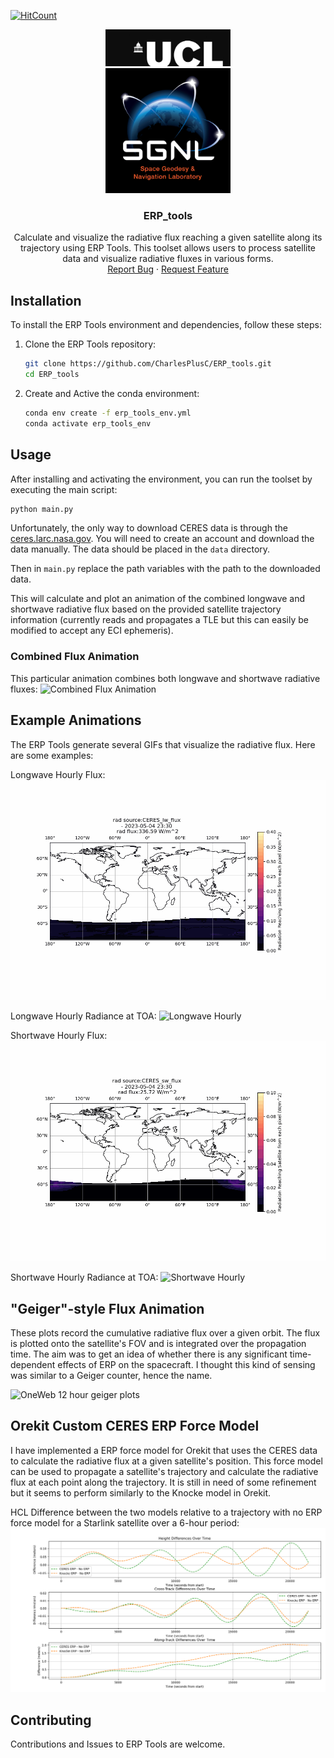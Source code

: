 [![HitCount](https://hits.dwyl.com/CharlesPlusC/ERP_tools.svg?style=flat-square&show=unique)](http://hits.dwyl.com/CharlesPlusC/ERP_tools)

<p align="center">
  <img src="misc/UCL-logo-black.jpg" alt="University Logo" width="200"><br/>
  <img src="misc/SGNL_logo_ColouronBlack.jpg" alt="Research Group Logo" width="200">
</p>

<h3 align="center">ERP_tools</h3>

<p align="center">
    Calculate and visualize the radiative flux reaching a given satellite along its trajectory using ERP Tools. This toolset allows users to process satellite data and visualize radiative fluxes in various forms.
  <br />
  <a href="https://github.com/CharlesPlusC/ERP_tools/issues">Report Bug</a>
  ·
  <a href="https://github.com/CharlesPlusC/ERP_tools/pulls">Request Feature</a>
</p>

## Installation

To install the ERP Tools environment and dependencies, follow these steps:

1. Clone the ERP Tools repository:
   ```bash
   git clone https://github.com/CharlesPlusC/ERP_tools.git
   cd ERP_tools

2. Create and Active the conda environment:
   ```bash
   conda env create -f erp_tools_env.yml
   conda activate erp_tools_env
   ```

## Usage

After installing and activating the environment, you can run the toolset by executing the main script:

```bash
python main.py
```

Unfortunately, the only way to download CERES data is through the [ceres.larc.nasa.gov](https://ceres-tool.larc.nasa.gov/ord-tool/jsp/SYN1degEd41Selection.jsp). You will need to create an account and download the data manually. The data should be placed in the `data` directory.

Then in `main.py` replace the path variables with the path to the downloaded data.

This will calculate and plot an animation of the combined longwave and shortwave radiative flux based on the provided satellite trajectory information (currently reads and propagates a TLE but this can easily be modified to accept any ECI ephemeris).

### Combined Flux Animation
This particular animation combines both longwave and shortwave radiative fluxes:
![Combined Flux Animation](output/FOV_sliced_data/combined_flux_animation_nipy.gif)

## Example Animations

The ERP Tools generate several GIFs that visualize the radiative flux. Here are some examples:

Longwave Hourly Flux:
![Longwave Hourly Flux](output/animations/oneweb_lw_hrly_flux.gif)

Longwave Hourly Radiance at TOA:
![Longwave Hourly](output/animations/oneweb_lw_hrly.gif)

Shortwave Hourly Flux:
![Shortwave Hourly Flux](output/animations/oneweb_sw_hrly_flux.gif)

Shortwave Hourly Radiance at TOA:
![Shortwave Hourly](output/animations/oneweb_sw_hrly.gif)

## "Geiger"-style Flux Animation

These plots record the cumulative radiative flux over a given orbit. The flux is plotted onto the satellite's FOV and is integrated over the propagation time. The aim was to get an idea of whether there is any significant time-dependent effects of ERP on the spacecraft. I thought this kind of sensing was similar to a Geiger counter, hence the name.

![OneWeb 12 hour geiger plots](output/FOV_sliced_data/geiger_plots/oneweb_1/cumulative_flux_anim.gif)

## Orekit Custom CERES ERP Force Model

I have implemented a ERP force model for Orekit that uses the CERES data to calculate the radiative flux at a given satellite's position. This force model can be used to propagate a satellite's trajectory and calculate the radiative flux at each point along the trajectory. It is still in need of some refinement but it seems to perform similarly to the Knocke model in Orekit.

HCL Difference between the two models relative to a trajectory with no ERP force model for a Starlink satellite over a 6-hour period:
![Knocke vs CERES Starlink](output/ERP_prop/SL_6hr_Knocke_vs_CERES.jpeg)

## Contributing
Contributions and Issues to ERP Tools are welcome.
